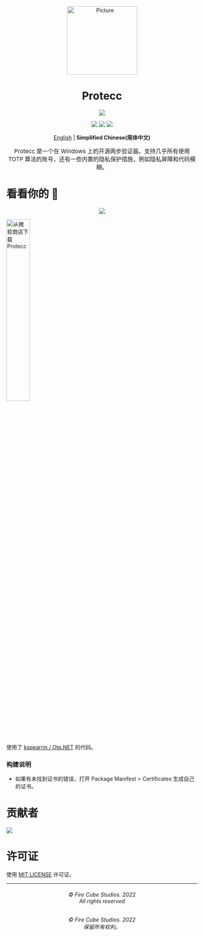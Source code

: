 <div align="center">
<img src="https://store-images.s-microsoft.com/image/apps.299.14273821654312693.8dbd6f2d-c24c-4a0d-b1e7-e76da9a48306.262a77d4-c2a5-40f4-bdea-2e4c7849f556" alt="Picture" style="display: block; margin: 0 auto; height: 180px;width:185px"/>
</div>

<div align="center">
<h1>Protecc</h1>

<a href="https://github.com/FireCubeStudios/Protecc"><img src="https://img.shields.io/badge/欢迎您的-贡献-green"></a> 

<a href="https://github.com/FireCubeStudios/Protecc/issues"><img src="https://img.shields.io/github/issues/FireCubeStudios/Protecc"></a>
<a href="https://github.com/FireCubeStudios/Protecc/fork"><img src="https://img.shields.io/github/forks/FireCubeStudios/Protecc"></a>
<a href="https://github.com/FireCubeStudios/Protecc/stargazers/"><img src="https://img.shields.io/github/stars/FireCubeStudios/Protecc"></a>

[English](README.md) | **Simplified Chinese(简体中文)**

<p style="font-size:15px;">Protecc 是一个在 Windows 上的开源两步验证器。支持几乎所有使用 TOTP 算法的账号，还有一些内置的隐私保护措施，例如隐私屏障和代码模糊。</p>
</div>


# 看看你的 👀

<p align="center">
  <img align="center" src="https://store-images.s-microsoft.com/image/apps.36005.14273821654312693.614a2153-2264-4640-872a-02a2690944dd.0647a0bf-af72-4d44-b0c9-7e097abaa082">
  </p>

<a href="https://apps.microsoft.com/store/detail/protecc-2fa-client/9PJX91M06TZS"><img width="35%" src="https://raw.githubusercontent.com/FireCubeStudios/Protecc/d25873251047ef19605325e0184a848d409b92b4/assets/Get_it_from_Microsoft_Badge.svg" alt="从微软商店下载 Protecc"></a>

使用了 [kspearrin / Otp.NET](https://github.com/kspearrin/Otp.NET) 的代码。
  
  ### 构建说明
  - 如果有未找到证书的错误，打开 Package Manifest > Certificates 生成自己的证书。

# 贡献者

<a href="https://github.com/FireCubeStudios/Protecc/graphs/contributors">
  <img src="https://contrib.rocks/image?repo=FireCubeStudios/Protecc" />
</a>

# 许可证

使用 [MIT LICENSE](LICENSE.txt) 许可证。


<hr>
<h6 align="center">© Fire Cube Studios. 2022
<br>All rights reserved </h6>
<h6 align="center">© Fire Cube Studios. 2022 
<br>
保留所有权利。</h6>

